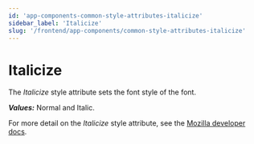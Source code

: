 ```yaml
---
id: 'app-components-common-style-attributes-italicize'
sidebar_label: 'Italicize'
slug: '/frontend/app-components/common-style-attributes-italicize'
---
```

# Italicize
The *Italicize* style attribute sets the font style of the font.

***Values:*** Normal and Italic.

For more detail on the *Italicize* style attribute, see the [Mozilla developer docs](https://developer.mozilla.org/en-US/docs/Web/CSS/font-style).